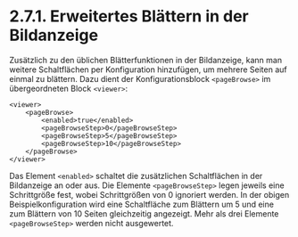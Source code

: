 # 2.7.1. Erweitertes Blättern in der Bildanzeige

Zusätzlich zu den üblichen Blätterfunktionen in der Bildanzeige, kann man weitere Schaltflächen per Konfiguration hinzufügen, um mehrere Seiten auf einmal zu blättern. Dazu dient der Konfigurationsblock `<pageBrowse>` im übergeordneten Block `<viewer>`:

```markup
<viewer>
    <pageBrowse>
        <enabled>true</enabled>
        <pageBrowseStep>0</pageBrowseStep>
        <pageBrowseStep>5</pageBrowseStep>
        <pageBrowseStep>10</pageBrowseStep>
    </pageBrowse>
</viewer>
```

Das Element `<enabled>` schaltet die zusätzlichen Schaltflächen in der Bildanzeige an oder aus. Die Elemente `<pageBrowseStep>` legen jeweils eine Schrittgröße fest, wobei Schrittgrößen von 0 ignoriert werden. In der obigen Beispielkonfiguration wird eine Schaltfläche zum Blättern um 5 und eine zum Blättern von 10 Seiten gleichzeitig angezeigt. Mehr als drei Elemente `<pageBrowseStep>` werden nicht ausgewertet.

